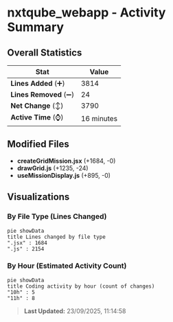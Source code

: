 # nxtqube_webapp - Activity Summary 

## Overall Statistics

| Stat                   | Value                                                             |
| ---------------------- | ----------------------------------------------------------------- |
| **Lines Added** (➕)   | 3814                                          |
| **Lines Removed** (➖) | 24                                        |
| **Net Change** (↕)    | 3790                |
| **Active Time** (⌚)   | 16 minutes |


## Modified Files
- **createGridMission.jsx** (+1684, -0)
- **drawGrid.js** (+1235, -24)
- **useMissionDisplay.js** (+895, -0)

## Visualizations

### By File Type (Lines Changed)

```mermaid
pie showData
title Lines changed by file type
".jsx" : 1684
".js" : 2154
```

### By Hour (Estimated Activity Count)

```mermaid
pie showData
title Coding activity by hour (count of changes)
"10h" : 5
"11h" : 8
```


> **Last Updated:** 23/09/2025, 11:14:58